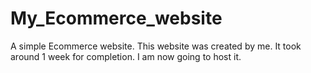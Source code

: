 # My_Ecommerce_website
A simple Ecommerce website. This website was created by me. It took around 1 week for completion. I am now going to host it.
